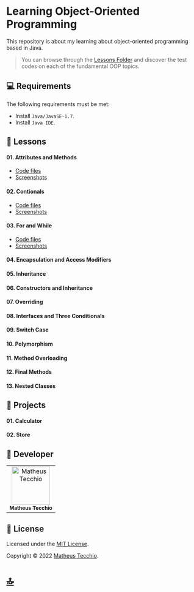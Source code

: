 # Learning Object-Oriented Programming
This repository is about my learning about object-oriented programming based in Java.

> You can browse through the [Lessons Folder](./Lessons) and discover the test codes on each of the fundamental OOP topics.

## 💻 Requirements

The following requirements must be met:

* Install `Java/JavaSE-1.7`.
* Install `Java IDE`.







## 📖 Lessons
#### 01. Attributes and Methods
* [Code files](./Lessons/01-Attributes-and-Methods/src/calc/)
* [Screenshots](./Lessons/01-Attributes-and-Methods/Screenshots/)
#### 02. Contionals
* [Code files](./Lessons/02-Conditionals/src/calc/)
* [Screenshots](./Lessons/02-Conditionals/Screenshots/)
#### 03. For and While
* [Code files](./Lessons//src/calc/)
* [Screenshots](./Lessons//Screenshots/)
#### 04. Encapsulation and Access Modifiers
#### 05. Inheritance
#### 06. Constructors and Inheritance
#### 07. Overriding
#### 08. Interfaces and Three Conditionals
#### 09. Switch Case
#### 10. Polymorphism
#### 11. Method Overloading
#### 12. Final Methods
#### 13. Nested Classes

## 📐 Projects
#### 01. Calculator
#### 02. Store



## 📛 Developer

<table>
  <tr>
    <td align="center">
      <a href="#">
        <img src="https://avatars.githubusercontent.com/u/52295230?v=4" width="100px;" alt="Matheus Tecchio"/><br>
        <sub>
          <b>Matheus Tecchio</b>
        </sub>
      </a>
    </td>
</table>
  
## 📝 License

Licensed under the  [MIT License](./LICENSE).

Copyright © 2022 [Matheus Tecchio](https://github.com/matheustecchio).

# [🔝](#learning-object-oriented-programming)
